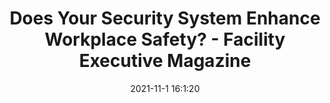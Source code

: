 ---
"title": "Does Your Security System Enhance Workplace Safety? - Facility Executive Magazine"
"date": "2021-11-1 16:1:20"
"feed_name": "GOOGLENEWSCONSTRUCTION"
"feed_website": "https://news.google.com/search?q=construction%2Bincident&hl=en-US&gl=US&ceid=US:en"
"feed_rss": "https://news.google.com/rss/search?q=construction%2Bincident&hl=en-US&gl=US&ceid=US:en"
"link": "https://facilityexecutive.com/2021/11/does-your-security-system-enhance-workplace-safety/"
"source": "{'href': 'https://facilityexecutive.com', 'title': 'Facility Executive Magazine'}"
"file": "_posts/2021-1-1-61337565d5228385352ba77dc799574d6d9a5d5f.md"
"accident": "0"
"drilling": "0"
"dead": "0"
"injured": "0"
"arrested": "0"
"place": "unknown place"
"where": "unknown site"
"causes": "unknown"
"place_uri": "unknown place"
---